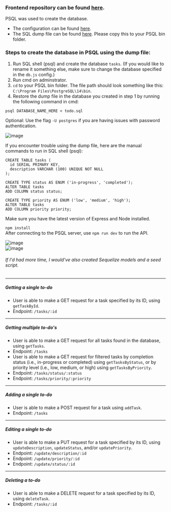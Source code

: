 ### Frontend repository can be found [here](https://github.com/lucylee-412/todo-app-react).

PSQL was used to create the database.
- The configuration can be found [here](db.js).  
- The SQL dump file can be found [here](todo.sql). Please copy this to your PSQL bin folder.

### Steps to create the database in PSQL using the dump file:
1) Run SQL shell (psql) and create the database `tasks`. (If you would like to rename it something else, make sure to change the database specified in the `db.js` config.)
2) Run cmd on adminstrator.
3) `cd` to your PSQL bin folder. The file path should look something like this: `C:\Program Files\PostgreSQL\14\bin`.
4) Restore the dump file in the database you created in step 1 by running the following command in cmd:
```
psql DATABASE_NAME_HERE < todo.sql
```
Optional: Use the flag `-U postgres` if you are having issues with password authentication.

![image](https://user-images.githubusercontent.com/5422566/219656582-c6a9cf2f-55e8-486f-a50b-1caa47deda1c.png)

If you encounter trouble using the dump file, here are the manual commands to run in SQL shell (psql):
```
CREATE TABLE tasks (
  id SERIAL PRIMARY KEY,
  description VARCHAR (100) UNIQUE NOT NULL
);

CREATE TYPE status AS ENUM ('in-progress', 'completed');
ALTER TABLE tasks
ADD COLUMN status status;

CREATE TYPE priority AS ENUM ('low', 'medium', 'high');
ALTER TABLE tasks
ADD COLUMN priority priority;

```

Make sure you have the latest version of Express and Node installed.  

`npm install`  
After connecting to the PSQL server, use `npm run dev` to run the API.

![image](https://user-images.githubusercontent.com/5422566/219547125-d22af965-43d0-43ca-b10d-9d4165d62973.png)  
![image](https://user-images.githubusercontent.com/5422566/219547162-46493ffc-b0b4-49c3-aae8-015cd576722f.png)

###### If I'd had more time, I would've also created Sequelize models and a seed script.

_________________________________________________________________________________________

##### Getting a single to-do
- User is able to make a GET request for a task specified by its ID, using `getTaskById`.
- Endpoint: `/tasks/:id`

_________________________________________________________________________________________

##### Getting multiple to-do's
- User is able to make a GET request for all tasks found in the database, using `getTasks`.
- Endpoint: `/tasks`
- User is able to make a GET request for filtered tasks by completion status (i.e., in-progress or completed) using `getTasksByStatus`, or by priority level (i.e., low, medium, or high) using `getTasksByPriority`.
- Endpoint: `/tasks/status/:status`
- Endpoint: `/tasks/priority/:priority`

_________________________________________________________________________________________

##### Adding a single to-do
- User is able to make a POST request for a task using `addTask`.
- Endpoint: `/tasks`

_________________________________________________________________________________________

##### Editing a single to-do
- User is able to make a PUT request for a task specified by its ID, using `updateDescription`, `updateStatus`, and/or `updatePriority`.
- Endpoint: `/update/description/:id`
- Endpoint: `/update/priority/:id`
- Endpoint: `/update/status/:id`

_________________________________________________________________________________________

##### Deleting a to-do
- User is able to make a DELETE request for a task specified by its ID, using `deleteTask`.
- Endpoint: `/tasks/:id`
